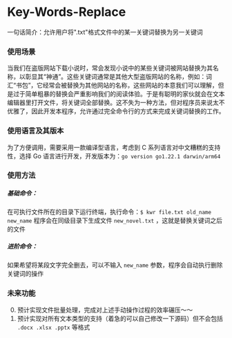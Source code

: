 # Key-Words-Replace
一句话简介：允许用户将".txt"格式文件中的某一关键词替换为另一关键词

### 使用场景

当我们在盗版网站下载小说时，常会发现小说中的某些关键词被网站替换为其名称，以彰显其“神通”。这些关键词通常是其他大型盗版网站的名称，例如：词汇“书包”，它经常会被替换为其他网站的名称，这些网站的本意我们可以理解，但是过于简单粗暴的替换会严重影响我们的阅读体验。于是有聪明的家伙就会在文本编辑器里打开文件，将关键词全部替换。这不失为一种方法，但对程序员来说太不优雅了，因此开发本程序，允许通过完全命令行的方式来完成关键词替换的工作。

### 使用语言及其版本

为了方便调用，需要采用一款编译型语言，考虑到 C 系列语言对中文糟糕的支持性，选择 Go 语言进行开发，开发版本为：`go version go1.22.1 darwin/arm64` 

### 使用方法

##### 基础命令：

在可执行文件所在的目录下运行终端，执行命令：`$ kwr file.txt old_name new_name` 程序会在同级目录下生成文件 `new_novel.txt` ，这就是替换关键词之后的文件

##### 进阶命令：

如果希望将某段文字完全删去，可以不输入 `new_name` 参数，程序会自动执行删除关键词的操作

### 未来功能

0. 预计实现文件批量处理，完成对上述手动操作过程的效率碾压～～
1. 预计实现对所有文本类型的支持（着急的可以自己修改一下源码）但不会包括 `.docx .xlsx .pptx` 等格式
